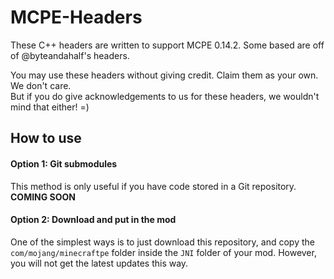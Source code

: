 # MCPE-Headers

These C++ headers are written to support MCPE 0.14.2. Some based are off of @byteandahalf's headers.

You may use these headers without giving credit. Claim them as your own. We don't care.  
But if you do give acknowledgements to us for these headers, we wouldn't mind that either! =)

## How to use
#### Option 1: Git submodules
This method is only useful if you have code stored in a Git repository.
**COMING SOON**

#### Option 2: Download and put in the mod
One of the simplest ways is to just download this repository, and copy the `com/mojang/minecraftpe` folder 
inside the `JNI` folder of your mod. However, you will not get the latest updates this way.
